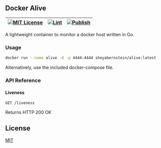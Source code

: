 
## Docker Alive

| [![MIT License](https://img.shields.io/badge/License-MIT-green.svg)](https://choosealicense.com/licenses/mit/) | [![Lint](https://github.com/sheyabernstein/docker-alive/actions/workflows/lint.yml/badge.svg?branch=main)](https://github.com/sheyabernstein/docker-alive/actions/workflows/lint.yml) | [![Publish](https://github.com/sheyabernstein/docker-alive/actions/workflows/publish.yml/badge.svg)](https://github.com/sheyabernstein/docker-alive/actions/workflows/publish.yml) |
|----------------------------------------------------------------------------------------------------------------|---------------------------------------------------------------------------------------------------------------------------------------------------------------------------------------|------------------------------------------------------------------------------------------------------------------------------------------------------------------------------------|

A lightweight container to monitor a docker host written in Go.

### Usage

```bash
docker run --name alive -d -p 4444:4444 sheyabernstein/alive:latest
```

Alternatively, use the included docker-compose file.
### API Reference

#### Liveness

```http
GET /liveness
```

Returns HTTP 200 OK
## License

[MIT](https://choosealicense.com/licenses/mit/)
